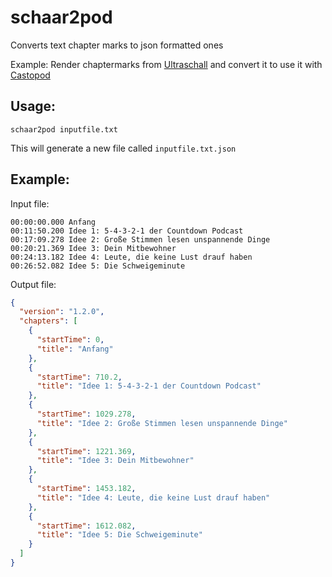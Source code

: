 # schaar2pod

Converts text chapter marks to json formatted ones

Example: Render chaptermarks from [Ultraschall](https://ultraschall.fm/) and convert it to use it with [Castopod](https://castopod.org/)

## Usage: 
`schaar2pod inputfile.txt`

This will generate a new file called `inputfile.txt.json`

## Example:

Input file:
```
00:00:00.000 Anfang
00:11:50.200 Idee 1: 5-4-3-2-1 der Countdown Podcast
00:17:09.278 Idee 2: Große Stimmen lesen unspannende Dinge
00:20:21.369 Idee 3: Dein Mitbewohner
00:24:13.182 Idee 4: Leute, die keine Lust drauf haben
00:26:52.082 Idee 5: Die Schweigeminute
```

Output file:

```json
{
  "version": "1.2.0",
  "chapters": [
    {
      "startTime": 0,
      "title": "Anfang"
    },
    {
      "startTime": 710.2,
      "title": "Idee 1: 5-4-3-2-1 der Countdown Podcast"
    },
    {
      "startTime": 1029.278,
      "title": "Idee 2: Große Stimmen lesen unspannende Dinge"
    },
    {
      "startTime": 1221.369,
      "title": "Idee 3: Dein Mitbewohner"
    },
    {
      "startTime": 1453.182,
      "title": "Idee 4: Leute, die keine Lust drauf haben"
    },
    {
      "startTime": 1612.082,
      "title": "Idee 5: Die Schweigeminute"
    }
  ]
}
```
